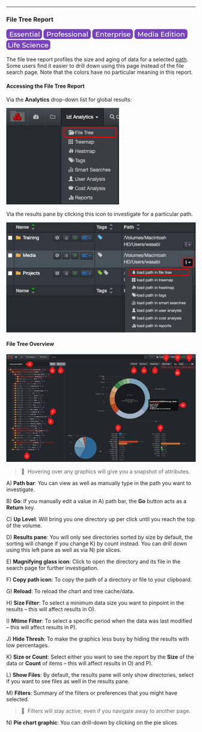<p id="filetree"></p>

___
### File Tree Report

![Image: Essential Edition Label](images/button_edition_essential.png)&nbsp;![Image: Professional Edition Label](images/button_edition_professional.png)&nbsp;![Image: Enterprise Edition Label](images/button_edition_enterprise.png)&nbsp;![Image: AJA Diskover Media Edition Label](images/button_edition_media.png)&nbsp;![Image: Life Science Edition Label](images/button_edition_life_science.png)

The file tree report profiles the size and aging of data for a selected [path](#path). Some users find it easier to drill down using this page instead of the file search page. Note that the colors have no particular meaning in this report.

#### Accessing the File Tree Report

Via the  **Analytics**  drop-down list for global results:

<img src="images/image_analytics_file_tree_access_via_analytics_dropdown_20230215.png" width="300">

Via the results pane by clicking this icon to investigate for a particular path.

<img src="images/image_analytics_file_tree_access_via_results_pane_20230215.png" width="600">

#### File Tree Overview

![Image: File Tree Report Overview](images/image_analytics_file_tree_overview.png)

>🔆 &nbsp;Hovering over any graphics will give you a snapshot of attributes.

A) **Path bar**: You can view as well as manually type in the path you want to investigate.

B) **Go**: If you manually edit a value in A) path bar, the  **Go**  button acts as a  **Return**  key.

C) **Up Level**: Will bring you one directory up per click until you reach the top of the volume.

D) **Results pane**: You will only see directories sorted by size by default, the sorting will change if you change K) by count instead. You can drill down using this left pane as well as via N) pie slices.

E) **Magnifying glass icon**: Click to open the directory and its file in the search page for further investigation.

F) **Copy path icon**: To copy the path of a directory or file to your clipboard.

G) **Reload**: To reload the chart and tree cache/data.

H) **Size Filter**: To select a minimum data size you want to pinpoint in the results – this will affect results in O).

I) **Mtime Filter**: To select a specific period when the data was last modified – this will affect results in P).

J) **Hide Thresh**: To make the graphics less busy by hiding the results with low percentages.

K) **Size or Count**: Select either you want to see the report by the  **Size**  of the data or **Count** of items  – this will affect results in O) and P).

L) **Show Files**: By default, the results pane will only show directories, select if you want to see files as well in the results pane.

M) **Filters**: Summary of the filters or preferences that you might have selected.

>🔆 &nbsp;Filters will stay active, even if you navigate away to another page.

N) **Pie chart graphic**: You can drill-down by clicking on the pie slices.
